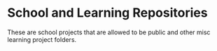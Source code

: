 # School and Learning Repositories
These are school projects that are allowed to be public and other misc learning project folders.
